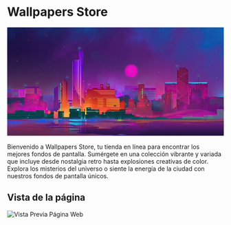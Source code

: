 
# Wallpapers Store
![](assets/imgs/fondo.jpg)

Bienvenido a Wallpapers Store, tu tienda en línea para encontrar los mejores fondos de pantalla. Sumérgete en una colección vibrante y variada que incluye desde nostalgia retro hasta explosiones creativas de color. Explora los misterios del universo o siente la energía de la ciudad con nuestros fondos de pantalla únicos.
## Vista de la página

![Vista Previa Página Web](assets/imgs/screencapture-192-168-1-83-5501-idex-html-2024-10-06-16_16_26.png)